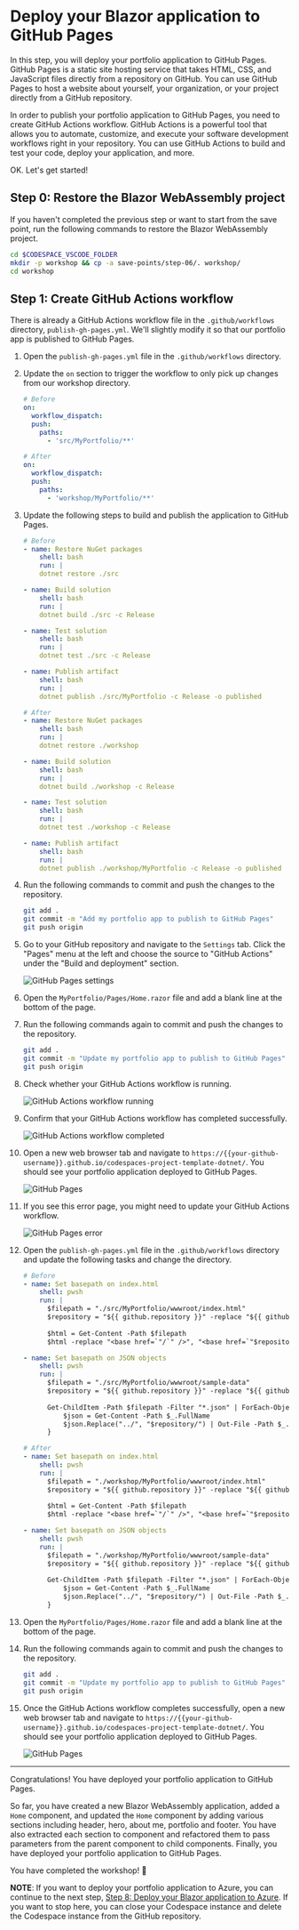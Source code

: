 # Deploy your Blazor application to GitHub Pages

In this step, you will deploy your portfolio application to GitHub Pages. GitHub Pages is a static site hosting service that takes HTML, CSS, and JavaScript files directly from a repository on GitHub. You can use GitHub Pages to host a website about yourself, your organization, or your project directly from a GitHub repository.

In order to publish your portfolio application to GitHub Pages, you need to create GitHub Actions workflow. GitHub Actions is a powerful tool that allows you to automate, customize, and execute your software development workflows right in your repository. You can use GitHub Actions to build and test your code, deploy your application, and more.

OK. Let's get started!

## Step 0: Restore the Blazor WebAssembly project

If you haven't completed the previous step or want to start from the save point, run the following commands to restore the Blazor WebAssembly project.

```bash
cd $CODESPACE_VSCODE_FOLDER
mkdir -p workshop && cp -a save-points/step-06/. workshop/
cd workshop
```

## Step 1: Create GitHub Actions workflow

There is already a GitHub Actions workflow file in the `.github/workflows` directory, `publish-gh-pages.yml`. We'll slightly modify it so that our portfolio app is published to GitHub Pages.

1. Open the `publish-gh-pages.yml` file in the `.github/workflows` directory.
1. Update the `on` section to trigger the workflow to only pick up changes from our workshop directory.

    ```yaml
    # Before
    on:
      workflow_dispatch:
      push:
        paths:
          - 'src/MyPortfolio/**'
    
    # After
    on:
      workflow_dispatch:
      push:
        paths:
          - 'workshop/MyPortfolio/**'
    ```

1. Update the following steps to build and publish the application to GitHub Pages.

    ```yaml
    # Before
    - name: Restore NuGet packages
        shell: bash
        run: |
        dotnet restore ./src
    
    - name: Build solution
        shell: bash
        run: |
        dotnet build ./src -c Release
    
    - name: Test solution
        shell: bash
        run: |
        dotnet test ./src -c Release
    
    - name: Publish artifact
        shell: bash
        run: |
        dotnet publish ./src/MyPortfolio -c Release -o published

    # After
    - name: Restore NuGet packages
        shell: bash
        run: |
        dotnet restore ./workshop
    
    - name: Build solution
        shell: bash
        run: |
        dotnet build ./workshop -c Release
    
    - name: Test solution
        shell: bash
        run: |
        dotnet test ./workshop -c Release
    
    - name: Publish artifact
        shell: bash
        run: |
        dotnet publish ./workshop/MyPortfolio -c Release -o published
    ```

1. Run the following commands to commit and push the changes to the repository.

    ```bash
    git add .
    git commit -m "Add my portfolio app to publish to GitHub Pages"
    git push origin
    ```

1. Go to your GitHub repository and navigate to the `Settings` tab. Click the "Pages" menu at the left and choose the source to "GitHub Actions" under the "Build and deployment" section.

    ![GitHub Pages settings](./images/07-deploy-gh-pages-01.png)

1. Open the `MyPortfolio/Pages/Home.razor` file and add a blank line at the bottom of the page.
1. Run the following commands again to commit and push the changes to the repository.

    ```bash
    git add .
    git commit -m "Update my portfolio app to publish to GitHub Pages"
    git push origin
    ```

1. Check whether your GitHub Actions workflow is running.

    ![GitHub Actions workflow running](./images/07-deploy-gh-pages-02.png)

1. Confirm that your GitHub Actions workflow has completed successfully.

    ![GitHub Actions workflow completed](./images/07-deploy-gh-pages-03.png)

1. Open a new web browser tab and navigate to `https://{{your-github-username}}.github.io/codespaces-project-template-dotnet/`. You should see your portfolio application deployed to GitHub Pages.

    ![GitHub Pages](./images/07-deploy-gh-pages-04.png)

1. If you see this error page, you might need to update your GitHub Actions workflow.

    ![GitHub Pages error](./images/07-deploy-gh-pages-05.png)

1. Open the `publish-gh-pages.yml` file in the `.github/workflows` directory and update the following tasks and change the directory.

    ```yaml
    # Before
    - name: Set basepath on index.html
        shell: pwsh
        run: |
          $filepath = "./src/MyPortfolio/wwwroot/index.html"
          $repository = "${{ github.repository }}" -replace "${{ github.repository_owner }}", ""
      
          $html = Get-Content -Path $filepath
          $html -replace "<base href=`"/`" />", "<base href=`"$repository/`" />" | Out-File -Path $filepath -Force
    
    - name: Set basepath on JSON objects
        shell: pwsh
        run: |
          $filepath = "./src/MyPortfolio/wwwroot/sample-data"
          $repository = "${{ github.repository }}" -replace "${{ github.repository_owner }}", ""
      
          Get-ChildItem -Path $filepath -Filter "*.json" | ForEach-Object {
              $json = Get-Content -Path $_.FullName
              $json.Replace("../", "$repository/") | Out-File -Path $_.FullName -Force
          }

    # After
    - name: Set basepath on index.html
        shell: pwsh
        run: |
          $filepath = "./workshop/MyPortfolio/wwwroot/index.html"
          $repository = "${{ github.repository }}" -replace "${{ github.repository_owner }}", ""
      
          $html = Get-Content -Path $filepath
          $html -replace "<base href=`"/`" />", "<base href=`"$repository/`" />" | Out-File -Path $filepath -Force
    
    - name: Set basepath on JSON objects
        shell: pwsh
        run: |
          $filepath = "./workshop/MyPortfolio/wwwroot/sample-data"
          $repository = "${{ github.repository }}" -replace "${{ github.repository_owner }}", ""
      
          Get-ChildItem -Path $filepath -Filter "*.json" | ForEach-Object {
              $json = Get-Content -Path $_.FullName
              $json.Replace("../", "$repository/") | Out-File -Path $_.FullName -Force
          }
    ```

1. Open the `MyPortfolio/Pages/Home.razor` file and add a blank line at the bottom of the page.
1. Run the following commands again to commit and push the changes to the repository.

    ```bash
    git add .
    git commit -m "Update my portfolio app to publish to GitHub Pages"
    git push origin
    ```

1. Once the GitHub Actions workflow completes successfully, open a new web browser tab and navigate to `https://{{your-github-username}}.github.io/codespaces-project-template-dotnet/`. You should see your portfolio application deployed to GitHub Pages.

    ![GitHub Pages](./images/07-deploy-gh-pages-04.png)

---

Congratulations! You have deployed your portfolio application to GitHub Pages.

So far, you have created a new Blazor WebAssembly application, added a `Home` component, and updated the `Home` component by adding various sections including header, hero, about me, portfolio and footer. You have also extracted each section to component and refactored them to pass parameters from the parent component to child components. Finally, you have deployed your portfolio application to GitHub Pages.

You have completed the workshop! 🎉

**NOTE**: If you want to deploy your portfolio application to Azure, you can continue to the next step, [Step 8: Deploy your Blazor application to Azure](./08-deploy-azure.md). If you want to stop here, you can close your Codespace instance and delete the Codespace instance from the GitHub repository.
